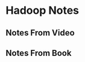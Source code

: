 # Hadoop Notes

## Notes From Video





















































## Notes From Book



















